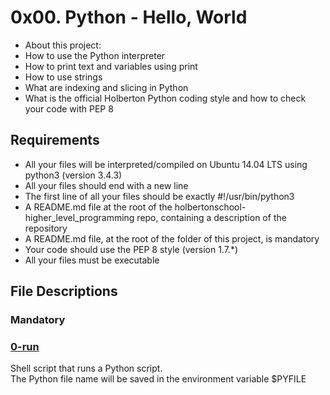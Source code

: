 # 0x00. Python - Hello, World

- About this project:
- How to use the Python interpreter
- How to print text and variables using print
- How to use strings
- What are indexing and slicing in Python
- What is the official Holberton Python coding style and how to check your code with PEP 8

## Requirements
- All your files will be interpreted/compiled on Ubuntu 14.04 LTS using python3 (version 3.4.3)
- All your files should end with a new line
- The first line of all your files should be exactly #!/usr/bin/python3
- A README.md file at the root of the holbertonschool-higher_level_programming repo, containing a description of the repository
- A README.md file, at the root of the folder of this project, is mandatory
- Your code should use the PEP 8 style (version 1.7.*)
- All your files must be executable

## File Descriptions

### Mandatory
### [0-run](https://github.com/Valentinaga1/holbertonschool-higher_level_programming/tree/master/0x00-python-hello_world/0-run "0-run")
Shell script that runs a Python script.  
The Python file name will be saved in the environment variable $PYFILE  
